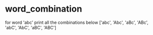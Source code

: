 # word_combination
for word 'abc' print all the combinations below
['abc', 'Abc', 'aBc', 'ABc', 'abC', 'AbC', 'aBC', 'ABC']
